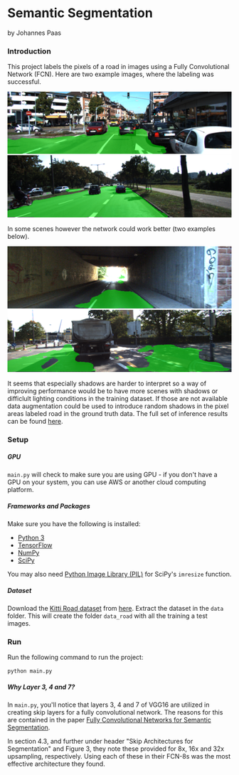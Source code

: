 # Semantic Segmentation
by Johannes Paas

[//]: # (Image References)
[image1]: ./runs/1544277147.7933457/um_000061.png
[image2]: ./runs/1544277147.7933457/umm_000024.png
[image3]: ./runs/1544277147.7933457/um_000093.png
[image4]: ./runs/1544277147.7933457/umm_000075.png

### Introduction
This project labels the pixels of a road in images using a Fully Convolutional Network (FCN).
Here are two example images, where the labeling was successful.

![alt_text][image1]
![alt_text][image2]

In some scenes however the network could work better (two examples below).

![alt_text][image3]
![alt_text][image4]

It seems that especially shadows are harder to interpret so a way of improving performance would be to have more scenes with shadows or difficlult lighting conditions in the training dataset. If those are not available data augmentation could be used to introduce random shadows in the pixel areas labeled road in the ground truth data. The full set of inference results can be found [here](https://github.com/Nervehurter/Semantic_Segmentation/tree/master/runs/1544277147.7933457).

### Setup

##### GPU
`main.py` will check to make sure you are using GPU - if you don't have a GPU on your system, you can use AWS or another cloud computing platform.
##### Frameworks and Packages
Make sure you have the following is installed:
 - [Python 3](https://www.python.org/)
 - [TensorFlow](https://www.tensorflow.org/)
 - [NumPy](http://www.numpy.org/)
 - [SciPy](https://www.scipy.org/)

You may also need [Python Image Library (PIL)](https://pillow.readthedocs.io/) for SciPy's `imresize` function.

##### Dataset
Download the [Kitti Road dataset](http://www.cvlibs.net/datasets/kitti/eval_road.php) from [here](http://www.cvlibs.net/download.php?file=data_road.zip).  Extract the dataset in the `data` folder.  This will create the folder `data_road` with all the training a test images.

### Run
Run the following command to run the project:
```
python main.py
```

##### Why Layer 3, 4 and 7?
In `main.py`, you'll notice that layers 3, 4 and 7 of VGG16 are utilized in creating skip layers for a fully convolutional network. The reasons for this are contained in the paper [Fully Convolutional Networks for Semantic Segmentation](https://arxiv.org/pdf/1605.06211.pdf).

In section 4.3, and further under header "Skip Architectures for Segmentation" and Figure 3, they note these provided for 8x, 16x and 32x upsampling, respectively. Using each of these in their FCN-8s was the most effective architecture they found. 
